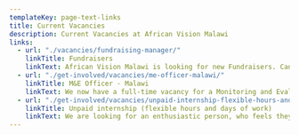 ```yaml
---
templateKey: page-text-links
title: Current Vacancies
description: Current Vacancies at African Vision Malawi
links:
  - url: "./vacancies/fundraising-manager/"
    linkTitle: Fundraisers
    linkText: African Vision Malawi is looking for new Fundraisers. Can you help maximize the generation of funds for the charity to allow us to sustain and develop further our support to orphans and vulnerable people in Malawi?
  - url: "./get-involved/vacancies/me-officer-malawi/"
    linkTitle: M&E Officer - Malawi
    linkText: We now have a full-time vacancy for a Monitoring and Evaluation (“M&E”) Officer to work with our small but committed and enthusiastic team in Malawi
  - url: "./get-involved/vacancies/unpaid-internship-flexible-hours-and-days-of-work/"
    linkTitle: Unpaid internship (flexible hours and days of work)
    linkText: We are looking for an enthusiastic person, who feels they are a great organiser, creative, pro-active, independent thinker, who wants to make a difference to a developing community.
---
```


